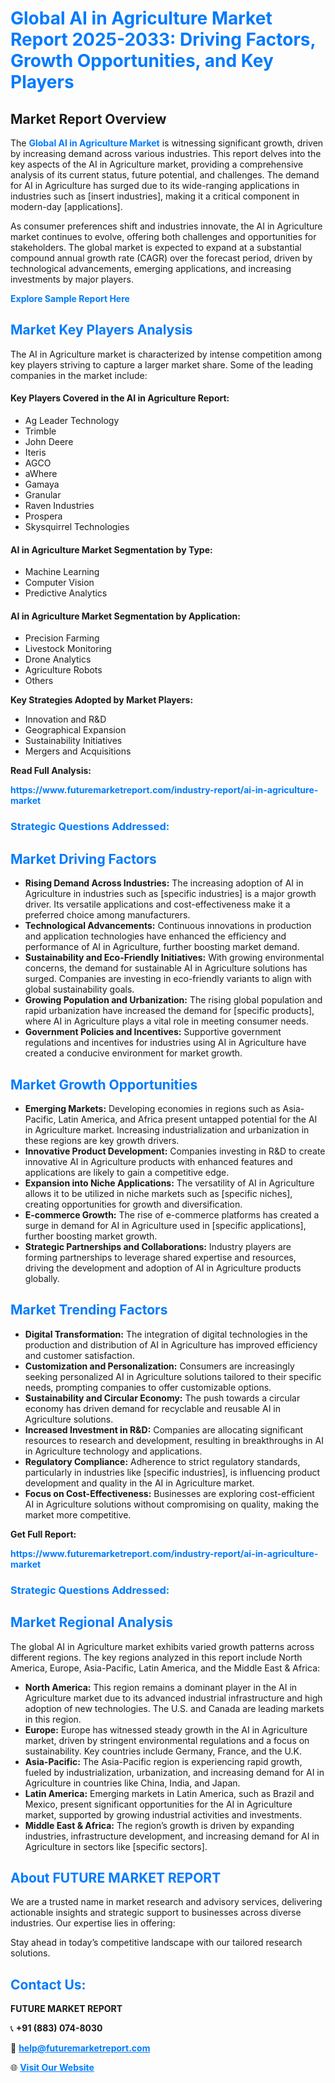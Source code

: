 <h1 style="color: #007BFF;">Global AI in Agriculture Market Report 2025-2033: Driving Factors, Growth Opportunities, and Key Players</h1>

<section id="overview">
<h2>Market Report Overview</h2>
<p>The <a href="https://www.futuremarketreport.com/industry-report/ai-in-agriculture-market" style="color: #007BFF; text-decoration: none;"><strong>Global AI in Agriculture Market</strong></a> is witnessing significant growth, driven by increasing demand across various industries. This report delves into the key aspects of the AI in Agriculture market, providing a comprehensive analysis of its current status, future potential, and challenges. The demand for AI in Agriculture has surged due to its wide-ranging applications in industries such as [insert industries], making it a critical component in modern-day [applications].</p>
<p>As consumer preferences shift and industries innovate, the AI in Agriculture market continues to evolve, offering both challenges and opportunities for stakeholders. The global market is expected to expand at a substantial compound annual growth rate (CAGR) over the forecast period, driven by technological advancements, emerging applications, and increasing investments by major players.</p>
</section>

<section id="overview">
<p><a href="https://www.futuremarketreport.com/request-sample/reportId=45369" style="color: #007BFF; text-decoration: none;"><strong>Explore Sample Report Here</strong></a></p>
</section>

<section id="key-players">
<h2 style="color: #007BFF;">Market Key Players Analysis</h2>
<p>The AI in Agriculture market is characterized by intense competition among key players striving to capture a larger market share. Some of the leading companies in the market include:</p>
<h4>Key Players Covered in the AI in Agriculture Report:</h4>
<ul><li>Ag Leader Technology</li><li>Trimble</li><li>John Deere</li><li>Iteris</li><li>AGCO</li><li>aWhere</li><li>Gamaya</li><li>Granular</li><li>Raven Industries</li><li>Prospera</li><li>Skysquirrel Technologies</li></ul>
<h4>AI in Agriculture Market Segmentation by Type:</h4>
<ul><li>Machine Learning</li><li>Computer Vision</li><li>Predictive Analytics</li></ul>

<h4>AI in Agriculture Market Segmentation by Application:</h4>
<ul><li>Precision Farming</li><li>Livestock Monitoring</li><li>Drone Analytics</li><li>Agriculture Robots</li><li>Others</li></ul>
<p><strong>Key Strategies Adopted by Market Players:</strong></p>
<ul>
<li>Innovation and R&D</li>
<li>Geographical Expansion</li>
<li>Sustainability Initiatives</li>
<li>Mergers and Acquisitions</li>
</ul>
</section>

<section>
<p><strong>Read Full Analysis: </strong></p><a href="https://www.futuremarketreport.com/industry-report/ai-in-agriculture-market" style="color: #007BFF; text-decoration: none;"><strong>https://www.futuremarketreport.com/industry-report/ai-in-agriculture-market</strong></a>
<h3 style="color: #007BFF;">Strategic Questions Addressed:</h3>
</section>

<section id="driving-factors">
<h2 style="color: #007BFF;">Market Driving Factors</h2>
<ul>
<li><strong>Rising Demand Across Industries:</strong> The increasing adoption of AI in Agriculture in industries such as [specific industries] is a major growth driver. Its versatile applications and cost-effectiveness make it a preferred choice among manufacturers.</li>
<li><strong>Technological Advancements:</strong> Continuous innovations in production and application technologies have enhanced the efficiency and performance of AI in Agriculture, further boosting market demand.</li>
<li><strong>Sustainability and Eco-Friendly Initiatives:</strong> With growing environmental concerns, the demand for sustainable AI in Agriculture solutions has surged. Companies are investing in eco-friendly variants to align with global sustainability goals.</li>
<li><strong>Growing Population and Urbanization:</strong> The rising global population and rapid urbanization have increased the demand for [specific products], where AI in Agriculture plays a vital role in meeting consumer needs.</li>
<li><strong>Government Policies and Incentives:</strong> Supportive government regulations and incentives for industries using AI in Agriculture have created a conducive environment for market growth.</li>
</ul>
</section>

<section id="growth-opportunities">
<h2 style="color: #007BFF;">Market Growth Opportunities</h2>
<ul>
<li><strong>Emerging Markets:</strong> Developing economies in regions such as Asia-Pacific, Latin America, and Africa present untapped potential for the AI in Agriculture market. Increasing industrialization and urbanization in these regions are key growth drivers.</li>
<li><strong>Innovative Product Development:</strong> Companies investing in R&D to create innovative AI in Agriculture products with enhanced features and applications are likely to gain a competitive edge.</li>
<li><strong>Expansion into Niche Applications:</strong> The versatility of AI in Agriculture allows it to be utilized in niche markets such as [specific niches], creating opportunities for growth and diversification.</li>
<li><strong>E-commerce Growth:</strong> The rise of e-commerce platforms has created a surge in demand for AI in Agriculture used in [specific applications], further boosting market growth.</li>
<li><strong>Strategic Partnerships and Collaborations:</strong> Industry players are forming partnerships to leverage shared expertise and resources, driving the development and adoption of AI in Agriculture products globally.</li>
</ul>
</section>

<section id="trending-factors">
<h2 style="color: #007BFF;">Market Trending Factors</h2>
<ul>
<li><strong>Digital Transformation:</strong> The integration of digital technologies in the production and distribution of AI in Agriculture has improved efficiency and customer satisfaction.</li>
<li><strong>Customization and Personalization:</strong> Consumers are increasingly seeking personalized AI in Agriculture solutions tailored to their specific needs, prompting companies to offer customizable options.</li>
<li><strong>Sustainability and Circular Economy:</strong> The push towards a circular economy has driven demand for recyclable and reusable AI in Agriculture solutions.</li>
<li><strong>Increased Investment in R&D:</strong> Companies are allocating significant resources to research and development, resulting in breakthroughs in AI in Agriculture technology and applications.</li>
<li><strong>Regulatory Compliance:</strong> Adherence to strict regulatory standards, particularly in industries like [specific industries], is influencing product development and quality in the AI in Agriculture market.</li>
<li><strong>Focus on Cost-Effectiveness:</strong> Businesses are exploring cost-efficient AI in Agriculture solutions without compromising on quality, making the market more competitive.</li>
</ul>
</section>

<section>
<p><strong>Get Full Report: </strong></p><a href="https://www.futuremarketreport.com/industry-report/ai-in-agriculture-market" style="color: #007BFF; text-decoration: none;"><strong>https://www.futuremarketreport.com/industry-report/ai-in-agriculture-market</strong></a>
<h3 style="color: #007BFF;">Strategic Questions Addressed:</h3>
</section>


<section id="regional-analysis">
<h2 style="color: #007BFF;">Market Regional Analysis</h2>
<p>The global AI in Agriculture market exhibits varied growth patterns across different regions. The key regions analyzed in this report include North America, Europe, Asia-Pacific, Latin America, and the Middle East & Africa:</p>
<ul>
<li><strong>North America:</strong> This region remains a dominant player in the AI in Agriculture market due to its advanced industrial infrastructure and high adoption of new technologies. The U.S. and Canada are leading markets in this region.</li>
<li><strong>Europe:</strong> Europe has witnessed steady growth in the AI in Agriculture market, driven by stringent environmental regulations and a focus on sustainability. Key countries include Germany, France, and the U.K.</li>
<li><strong>Asia-Pacific:</strong> The Asia-Pacific region is experiencing rapid growth, fueled by industrialization, urbanization, and increasing demand for AI in Agriculture in countries like China, India, and Japan.</li>
<li><strong>Latin America:</strong> Emerging markets in Latin America, such as Brazil and Mexico, present significant opportunities for the AI in Agriculture market, supported by growing industrial activities and investments.</li>
<li><strong>Middle East & Africa:</strong> The region’s growth is driven by expanding industries, infrastructure development, and increasing demand for AI in Agriculture in sectors like [specific sectors].</li>
</ul>
</section>

<footer>
<h2 style="color: #007BFF;">About FUTURE MARKET REPORT</h2>
<p>We are a trusted name in market research and advisory services, delivering actionable insights and strategic support to businesses across diverse industries. Our expertise lies in offering:</p>

<p>Stay ahead in today’s competitive landscape with our tailored research solutions.</p>

<h2 style="color: #007BFF;">Contact Us:</h2>
<p><strong>FUTURE MARKET REPORT</strong></p>
<p>📞 <strong>+91 (883) 074-8030</strong></p>
<p>📧 <strong><a href="mailto:help@futuremarketreport.com" style="color: #007BFF;">help@futuremarketreport.com</a></strong></p>
<p>🌐 <strong><a href="https://www.futuremarketreport.com/" style="color: #007BFF;">Visit Our Website</a></strong></p>
</footer>